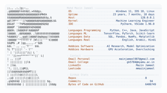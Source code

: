 <picture>
  <source srcset="https://raw.githubusercontent.com/mmazinjameel/mmazinjameel/main/dark_mode.svg?v=1750695208" media="(prefers-color-scheme: dark)">
  <img src="https://raw.githubusercontent.com/mmazinjameel/mmazinjameel/main/light_mode.svg?v=1750695208">
</picture>
